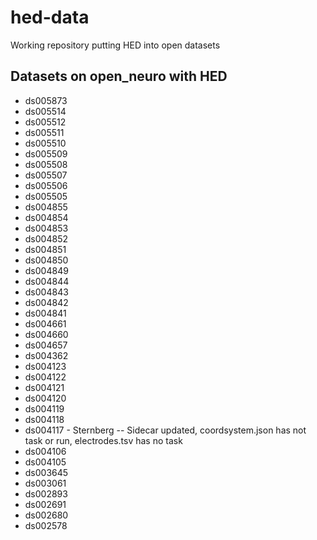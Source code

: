 # hed-data
Working repository putting HED into open datasets


## Datasets on open_neuro with HED

- ds005873
- ds005514
- ds005512
- ds005511
- ds005510
- ds005509
- ds005508
- ds005507
- ds005506
- ds005505
- ds004855
- ds004854
- ds004853
- ds004852
- ds004851
- ds004850
- ds004849
- ds004844
- ds004843
- ds004842
- ds004841
- ds004661
- ds004660
- ds004657
- ds004362
- ds004123
- ds004122
- ds004121
- ds004120
- ds004119
- ds004118
- ds004117 - Sternberg -- Sidecar updated, coordsystem.json has not task or run, electrodes.tsv has no task
- ds004106
- ds004105
- ds003645
- ds003061
- ds002893
- ds002691
- ds002680
- ds002578